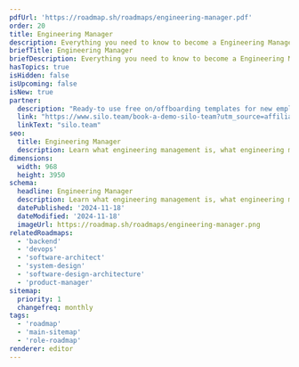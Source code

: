 ```yaml
---
pdfUrl: 'https://roadmap.sh/roadmaps/engineering-manager.pdf'
order: 20
title: Engineering Manager
description: Everything you need to know to become a Engineering Manager.
briefTitle: Engineering Manager
briefDescription: Everything you need to know to become a Engineering Manager.
hasTopics: true
isHidden: false
isUpcoming: false
isNew: true
partner:
  description: "Ready-to use free on/offboarding templates for new employees"
  link: "https://www.silo.team/book-a-demo-silo-team?utm_source=affiliate1&utm_medium=referral&utm_campaign=free_onboarding_checklist"
  linkText: "silo.team"
seo:
  title: Engineering Manager
  description: Learn what engineering management is, what engineering managers do and how to become one using our community-driven roadmap.
dimensions:
  width: 968
  height: 3950
schema:
  headline: Engineering Manager
  description: Learn what engineering management is, what engineering managers do and how to become one using our community-driven roadmap.
  datePublished: '2024-11-18'
  dateModified: '2024-11-18'
  imageUrl: https://roadmap.sh/roadmaps/engineering-manager.png
relatedRoadmaps:
  - 'backend'
  - 'devops'
  - 'software-architect'
  - 'system-design'
  - 'software-design-architecture'
  - 'product-manager'
sitemap:
  priority: 1
  changefreq: monthly
tags:
  - 'roadmap'
  - 'main-sitemap'
  - 'role-roadmap'
renderer: editor
---
```

